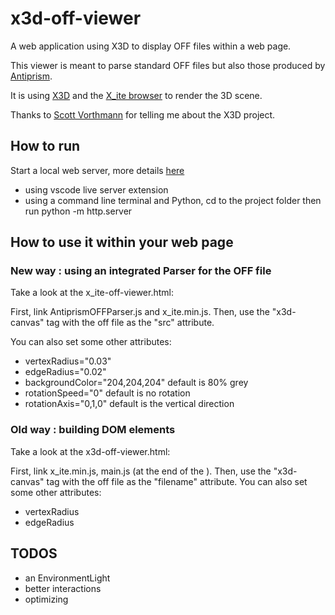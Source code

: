 # x3d-off-viewer
A web application using X3D to display OFF files within a web page.

This viewer is meant to parse standard OFF files but also those produced by [Antiprism](http://www.antiprism.com).

It is using [X3D](www.x3dom.org) and the [X_ite browser](https://create3000.github.io/x_ite) to render the 3D scene.

Thanks to [Scott Vorthmann](https://github.com/vorth) for telling me about the X3D project.

## How to run

Start a local web server, more details [here](https://create3000.github.io/x_ite/setup-a-localhost-server/)
- using vscode live server extension
- using a command line terminal and Python, cd to the project folder then run python -m http.server

## How to use it within your web page

### New way : using an integrated Parser for the OFF file
Take a look at the x_ite-off-viewer.html:

First, link AntiprismOFFParser.js and x_ite.min.js.
Then, use the "x3d-canvas" tag with the off file as the "src" attribute.

You can also set some other attributes:
- vertexRadius="0.03"
- edgeRadius="0.02"
- backgroundColor="204,204,204" default is 80% grey
- rotationSpeed="0" default is no rotation
- rotationAxis="0,1,0" default is the vertical direction

### Old way : building DOM elements
Take a look at the x3d-off-viewer.html:

First, link x_ite.min.js, main.js (at the end of the <body>).
Then, use the "x3d-canvas" tag with the off file as the "filename" attribute.
You can also set some other attributes:
- vertexRadius
- edgeRadius

## TODOS
- an EnvironmentLight
- better interactions
- optimizing